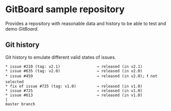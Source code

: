 # GitBoard sample repository

Provides a repository with reasonable data and history to be able to test and demo *GitBoard*.

## Git history

Git history to emulate different valid states of issues.

```
* issue #210 (tag: v2.1)                → released (in v2.1)
* issue #635 (tag: v2.0)                → released (in v2.0)
* issue #459                            → released (in v2.0); ❗️ not selected
* fix of issue #725 (tag: v1.0)         → released (in v1.0)
* issue #725                            → released (in v1.0)
* issue #613                            → released (in v1.0)
|
master branch
```
